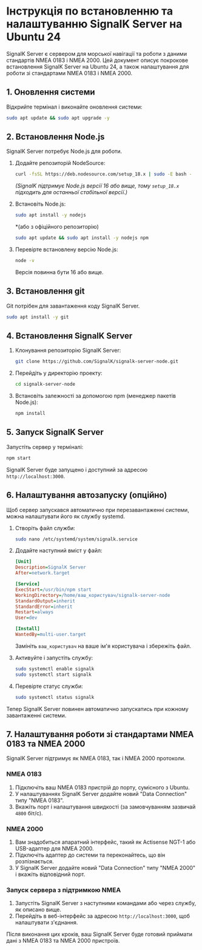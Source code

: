 # Інструкція по встановленню та налаштуванню SignalK Server на Ubuntu 24

SignalK Server є сервером для морської навігації та роботи з даними стандартів NMEA 0183 і NMEA 2000. Цей документ описує покрокове встановлення SignalK Server на Ubuntu 24, а також налаштування для роботи зі стандартами NMEA 0183 і NMEA 2000.

## 1. Оновлення системи

Відкрийте термінал і виконайте оновлення системи:

```bash
sudo apt update && sudo apt upgrade -y
```

## 2. Встановлення Node.js

SignalK Server потребує Node.js для роботи.

1. Додайте репозиторій NodeSource:

   ```bash
   curl -fsSL https://deb.nodesource.com/setup_18.x | sudo -E bash -
   ```

   _(SignalK підтримує Node.js версії 16 або вище, тому `setup_18.x` підходить для останньої стабільної версії.)_

2. Встановіть Node.js:
   ```bash
   sudo apt install -y nodejs
   ```
   \*(або з офіційного репозиторію)
   ```bash
   sudo apt update && sudo apt install -y nodejs npm
   ```
3. Перевірте встановлену версію Node.js:
   ```bash
   node -v
   ```
   Версія повинна бути 16 або вище.

## 3. Встановлення git

Git потрібен для завантаження коду SignalK Server.

```bash
sudo apt install -y git
```

## 4. Встановлення SignalK Server

1. Клонування репозиторію SignalK Server:

   ```bash
   git clone https://github.com/SignalK/signalk-server-node.git
   ```

2. Перейдіть у директорію проекту:

   ```bash
   cd signalk-server-node
   ```

3. Встановіть залежності за допомогою npm (менеджер пакетів Node.js):
   ```bash
   npm install
   ```

## 5. Запуск SignalK Server

Запустіть сервер у терміналі:

```bash
npm start
```

SignalK Server буде запущено і доступний за адресою `http://localhost:3000`.

## 6. Налаштування автозапуску (опційно)

Щоб сервер запускався автоматично при перезавантаженні системи, можна налаштувати його як службу systemd.

1. Створіть файл служби:

   ```bash
   sudo nano /etc/systemd/system/signalk.service
   ```

2. Додайте наступний вміст у файл:

   ```ini
   [Unit]
   Description=SignalK Server
   After=network.target

   [Service]
   ExecStart=/usr/bin/npm start
   WorkingDirectory=/home/ваш_користувач/signalk-server-node
   StandardOutput=inherit
   StandardError=inherit
   Restart=always
   User=dev

   [Install]
   WantedBy=multi-user.target
   ```

   Замініть `ваш_користувач` на ваше ім'я користувача і збережіть файл.

3. Активуйте і запустіть службу:

   ```bash
   sudo systemctl enable signalk
   sudo systemctl start signalk
   ```

4. Перевірте статус служби:
   ```bash
   sudo systemctl status signalk
   ```

Тепер SignalK Server повинен автоматично запускатись при кожному завантаженні системи.

## 7. Налаштування роботи зі стандартами NMEA 0183 та NMEA 2000

SignalK Server підтримує як NMEA 0183, так і NMEA 2000 протоколи.

### NMEA 0183

1. Підключіть ваш NMEA 0183 пристрій до порту, сумісного з Ubuntu.
2. У налаштуваннях SignalK Server додайте новий "Data Connection" типу "NMEA 0183".
3. Вкажіть порт і налаштування швидкості (за замовчуванням зазвичай `4800` біт/с).

### NMEA 2000

1. Вам знадобиться апаратний інтерфейс, такий як Actisense NGT-1 або USB-адаптер для NMEA 2000.
2. Підключіть адаптер до системи та переконайтесь, що він розпізнається.
3. У SignalK Server додайте новий "Data Connection" типу "NMEA 2000" і вкажіть відповідний порт.

### Запуск сервера з підтримкою NMEA

1. Запустіть SignalK Server з наступними командами або через службу, як описано вище.
2. Перейдіть в веб-інтерфейс за адресою `http://localhost:3000`, щоб налаштувати з'єднання.

Після виконання цих кроків, ваш SignalK Server буде готовий приймати дані з NMEA 0183 та NMEA 2000 пристроїв.
